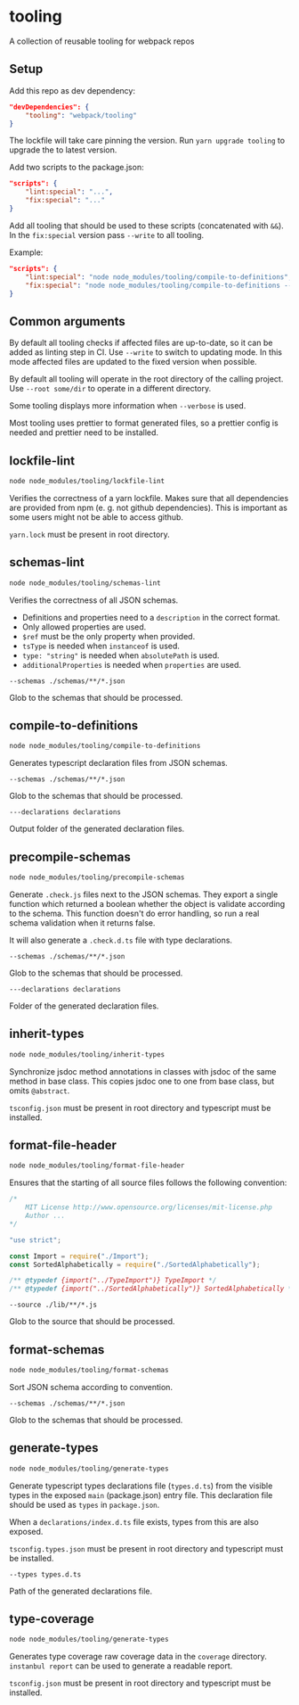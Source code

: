# tooling

A collection of reusable tooling for webpack repos

## Setup

Add this repo as dev dependency:

```json
"devDependencies": {
    "tooling": "webpack/tooling"
}
```

The lockfile will take care pinning the version.
Run `yarn upgrade tooling` to upgrade the to latest version.

Add two scripts to the package.json:

```json
"scripts": {
    "lint:special": "...",
    "fix:special": "..."
}
```

Add all tooling that should be used to these scripts (concatenated with `&&`). In the `fix:special` version pass `--write` to all tooling.

Example:

```json
"scripts": {
    "lint:special": "node node_modules/tooling/compile-to-definitions",
    "fix:special": "node node_modules/tooling/compile-to-definitions --write"
}
```

## Common arguments

By default all tooling checks if affected files are up-to-date, so it can be added as linting step in CI.
Use `--write` to switch to updating mode.
In this mode affected files are updated to the fixed version when possible.

By default all tooling will operate in the root directory of the calling project.
Use `--root some/dir` to operate in a different directory.

Some tooling displays more information when `--verbose` is used.

Most tooling uses prettier to format generated files, so a prettier config is needed and prettier need to be installed.

## lockfile-lint

```sh
node node_modules/tooling/lockfile-lint
```

Verifies the correctness of a yarn lockfile.
Makes sure that all dependencies are provided from npm (e. g. not github dependencies).
This is important as some users might not be able to access github.

`yarn.lock` must be present in root directory.

## schemas-lint

```sh
node node_modules/tooling/schemas-lint
```

Verifies the correctness of all JSON schemas.

- Definitions and properties need to a `description` in the correct format.
- Only allowed properties are used.
- `$ref` must be the only property when provided.
- `tsType` is needed when `instanceof` is used.
- `type: "string"` is needed when `absolutePath` is used.
- `additionalProperties` is needed when `properties` are used.

```text
--schemas ./schemas/**/*.json
```

Glob to the schemas that should be processed.

## compile-to-definitions

```sh
node node_modules/tooling/compile-to-definitions
```

Generates typescript declaration files from JSON schemas.

```text
--schemas ./schemas/**/*.json
```

Glob to the schemas that should be processed.

```text
---declarations declarations
```

Output folder of the generated declaration files.

## precompile-schemas

```sh
node node_modules/tooling/precompile-schemas
```

Generate `.check.js` files next to the JSON schemas.
They export a single function which returned a boolean whether the object is validate according to the schema.
This function doesn't do error handling, so run a real schema validation when it returns false.

It will also generate a `.check.d.ts` file with type declarations.

```text
--schemas ./schemas/**/*.json
```

Glob to the schemas that should be processed.

```text
---declarations declarations
```

Folder of the generated declaration files.

## inherit-types

```sh
node node_modules/tooling/inherit-types
```

Synchronize jsdoc method annotations in classes with jsdoc of the same method in base class.
This copies jsdoc one to one from base class, but omits `@abstract`.

`tsconfig.json` must be present in root directory and typescript must be installed.

## format-file-header

```sh
node node_modules/tooling/format-file-header
```

Ensures that the starting of all source files follows the following convention:

```js
/*
	MIT License http://www.opensource.org/licenses/mit-license.php
	Author ...
*/

"use strict";

const Import = require("./Import");
const SortedAlphabetically = require("./SortedAlphabetically");

/** @typedef {import("../TypeImport")} TypeImport */
/** @typedef {import("../SortedAlphabetically")} SortedAlphabetically */
```

```text
--source ./lib/**/*.js
```

Glob to the source that should be processed.

## format-schemas

```sh
node node_modules/tooling/format-schemas
```

Sort JSON schema according to convention.

```text
--schemas ./schemas/**/*.json
```

Glob to the schemas that should be processed.

## generate-types

```sh
node node_modules/tooling/generate-types
```

Generate typescript types declarations file (`types.d.ts`) from the visible types in the exposed `main` (package.json) entry file.
This declaration file should be used as `types` in `package.json`.

When a `declarations/index.d.ts` file exists, types from this are also exposed.

`tsconfig.types.json` must be present in root directory and typescript must be installed.

```text
--types types.d.ts
```

Path of the generated declarations file.

## type-coverage

```sh
node node_modules/tooling/generate-types
```

Generates type coverage raw coverage data in the `coverage` directory.
`instanbul report` can be used to generate a readable report.

`tsconfig.json` must be present in root directory and typescript must be installed.
